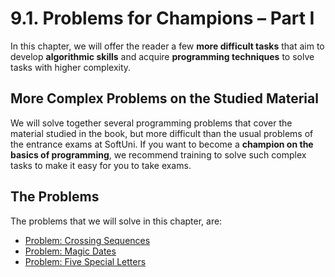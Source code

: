 # 9.1. Problems for Champions – Part I

In this chapter, we will offer the reader a few **more difficult tasks** that aim to develop **algorithmic skills** and acquire **programming techniques** to solve tasks with higher complexity.

## More Complex Problems on the Studied Material

We will solve together several programming problems that cover the material studied in the book, but more difficult than the usual problems of the entrance exams at SoftUni. If you want to become a **champion on the basics of programming**, we recommend training to solve such complex tasks to make it easy for you to take exams.

## The Problems

The problems that we will solve in this chapter, are:

* [Problem: Crossing Sequences](crossing-sequences.md)
* [Problem: Magic Dates](magic-dates.md)
* [Problem: Five Special Letters](five-special-letters.md)
